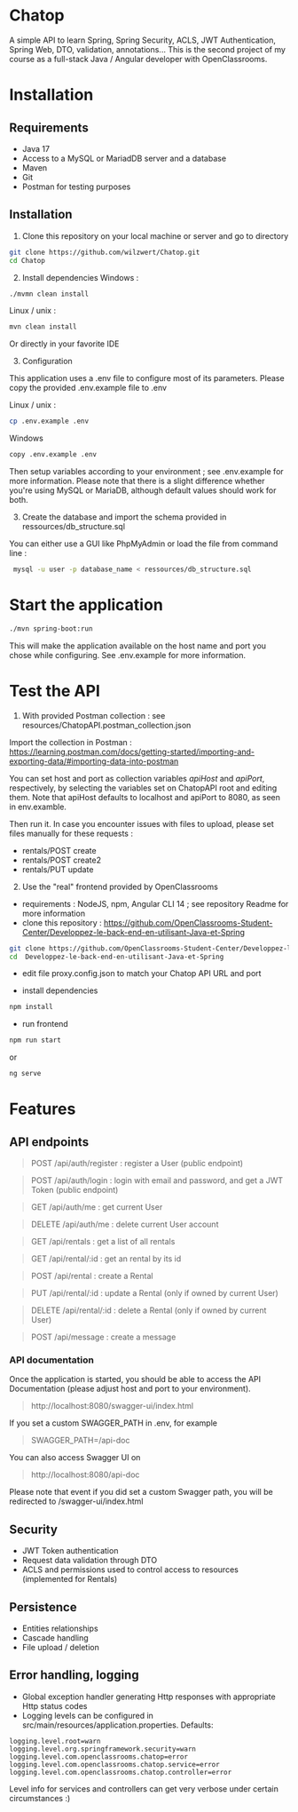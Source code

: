 # Chatop

A simple API to learn Spring, Spring Security, ACLS, JWT Authentication, Spring Web, DTO, validation, annotations... 
This is the second project of my course as a full-stack Java / Angular developer with OpenClassrooms.

# Installation
## Requirements
- Java 17
- Access to a MySQL or MariadDB server and a database
- Maven
- Git
- Postman for testing purposes

## Installation
1. Clone this repository on your local machine or server and go to directory

``` bash
git clone https://github.com/wilzwert/Chatop.git
cd Chatop
```

2. Install dependencies
Windows : 
``` bash
./mvmn clean install
```

Linux / unix :
``` bash
mvn clean install
```

Or directly in your favorite IDE

3. Configuration

This application uses a .env file to configure most of its parameters.
Please copy the provided .env.example file to .env

Linux / unix :
``` bash 
cp .env.example .env
```

Windows
``` bash 
copy .env.example .env
```

Then setup variables according to your environment ; see .env.example for more information.
Please note that there is a slight difference whether you're using MySQL or MariaDB, although default values should work for both.

3. Create the database and import the schema provided in ressources/db_structure.sql

You can either use a GUI like PhpMyAdmin or load the file from command line :

``` bash
 mysql -u user -p database_name < ressources/db_structure.sql
 ```

# Start the application

``` bash 
./mvn spring-boot:run
```

This will make the application available on the host name and port you chose while configuring. See .env.example for more information.

# Test the API
1. With provided Postman collection : see resources/ChatopAPI.postman_collection.json

Import the collection in Postman : https://learning.postman.com/docs/getting-started/importing-and-exporting-data/#importing-data-into-postman

You can set host and port as collection variables _apiHost_ and _apiPort_, respectively,  by selecting the variables set on ChatopAPI root and editing them. 
Note that apiHost defaults to localhost and apiPort to 8080, as seen in env.examble.

Then run it. 
In case you encounter issues with files to upload, please set files manually for these requests :
- rentals/POST create
- rentals/POST create2
- rentals/PUT update

2. Use the "real" frontend provided by OpenClassrooms
- requirements : NodeJS, npm, Angular CLI 14 ; see repository Readme for more information 
- clone this repository : https://github.com/OpenClassrooms-Student-Center/Developpez-le-back-end-en-utilisant-Java-et-Spring
``` bash 
git clone https://github.com/OpenClassrooms-Student-Center/Developpez-le-back-end-en-utilisant-Java-et-Spring
cd  Developpez-le-back-end-en-utilisant-Java-et-Spring
```

- edit file proxy.config.json to match your Chatop API URL and port

- install dependencies
``` bash 
npm install
```

- run frontend
``` bash 
npm run start
```
or
``` bash 
ng serve
```

# Features
## API endpoints
> POST /api/auth/register : register a User (public endpoint)

> POST /api/auth/login : login with email and password, and get a JWT Token (public endpoint)

> GET /api/auth/me : get current User

> DELETE /api/auth/me : delete current User account 

> GET /api/rentals : get a list of all rentals

> GET /api/rental/:id : get an rental by its id

> POST /api/rental : create a Rental

> PUT /api/rental/:id : update a Rental (only if owned by current User)

> DELETE /api/rental/:id : delete a Rental (only if owned by current User)

> POST /api/message : create a message

### API documentation
Once the application is started, you should be able to access the API Documentation (please adjust host and port to your environment).
> http://localhost:8080/swagger-ui/index.html

If you set a custom SWAGGER_PATH in .env, for example 
> SWAGGER_PATH=/api-doc

You can also access Swagger UI on
> http://localhost:8080/api-doc

Please note that event if you did set a custom Swagger path, you will be redirected to /swagger-ui/index.html

## Security
- JWT Token authentication
- Request data validation through DTO
- ACLS and permissions used to control access to resources (implemented for Rentals)

## Persistence
- Entities relationships
- Cascade handling
- File upload / deletion

## Error handling, logging
- Global exception handler generating Http responses with appropriate Http status codes
- Logging levels can be configured in src/main/resources/application.properties. Defaults:

```
logging.level.root=warn
logging.level.org.springframework.security=warn
logging.level.com.openclassrooms.chatop=error
logging.level.com.openclassrooms.chatop.service=error
logging.level.com.openclassrooms.chatop.controller=error
```

Level info for services and controllers can get very verbose under certain circumstances  :)









